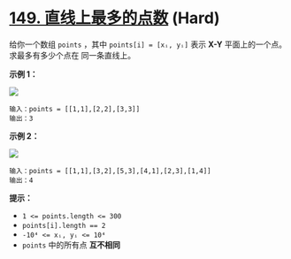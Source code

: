 # [149. 直线上最多的点数][link] (Hard)

[link]: https://leetcode.cn/problems/max-points-on-a-line/

给你一个数组 `points` ，其中 `points[i] = [xᵢ, yᵢ]` 表示 **X-Y** 平面上的一个点。求最多有多少个点在
同一条直线上。

**示例 1：**

![](https://assets.leetcode.com/uploads/2021/02/25/plane1.jpg)

```
输入：points = [[1,1],[2,2],[3,3]]
输出：3
```

**示例 2：**

![](https://assets.leetcode.com/uploads/2021/02/25/plane2.jpg)

```
输入：points = [[1,1],[3,2],[5,3],[4,1],[2,3],[1,4]]
输出：4
```

**提示：**

- `1 <= points.length <= 300`
- `points[i].length == 2`
- `-10⁴ <= xᵢ, yᵢ <= 10⁴`
- `points` 中的所有点 **互不相同**

